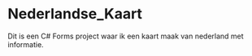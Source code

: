 # Nederlandse_Kaart
Dit is een C# Forms project waar ik een kaart maak van nederland met informatie.
